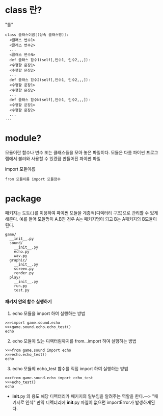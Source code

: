 # class 란?

"틀"

```
class 클래스이름[(상속 클래스명)]:
  <클래스 변수1>
  <클래스 변수2>
  ...
  <클래스 변수N>
  def 클래스 함수1(self[,인수1, 인수2,,,]):
  <수행할 문장1>
  <수행할 문장2>
  ...
  def 클래스 함수2(self[,인수1, 인수2,,,]):
  <수행할 문장1>
  <수행할 문장2>
  ...
  def 클래스 함수N(self[,인수1, 인수2,,,]):
  <수행할 문장1>
  <수행할 문장2>
  ...
...
```

# module?

모듈이란 함수나 변수 또는 클래스들을 모아 놓은 파일이다.
모듈은 다름 파이썬 프로그램에서 불러와 사용할 수 있겠끔 만들어진 파이썬 파일

import 모듈이름

```
from 모듈이름 import 모듈함수
```

# package

패키지는 도트(.)를 이용하여 파이썬 모듈을 계층적(디렉터리 구조)으로 관리할 수 있게 해준다.
예를 들어 모듈명이 A.B인 경우 A는 패키지명이 되고 B는 A패키지의 B모듈이 된다.

```
game/
  __init__.py
  sound/
    __init__.py
    echo.py
    wav.py
  graphic/
    __init__.py
    screen.py
    render.py
  play/
    __init__.py
    run.py
    test.py
```

#### 패키지 안의 함수 실행하기 

1. echo 모듈을 import 하여 실행하는 방법
```
>>>import game.sound.echo
>>>game.sound.echo.echo_test()
echo
```
2. echo 모듈이 있는 디렉터림까지를 from...import 하여 실행하는 방법
```
>>>from game.sound import echo
>>>echo.echo_test()
echo
```
3. echo 모듈의 echo_test 함수를 직접 import 하여 실행하는 방법
```
>>>from game.sound.echo import echo_test
>>>echo_test()
echo
```

* __init__.py 의 용도
  해당 디렉터리가 패키지의 일부임을 알려주는 역할을 한다.--> "패키지로 인식"
  만약 디렉터리에 __init__.py 파일이 없으면 importError가 발생하게된다.
  
